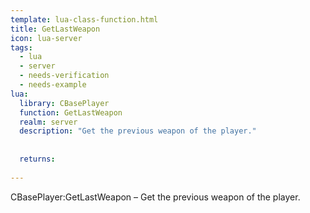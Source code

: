 ```yaml
---
template: lua-class-function.html
title: GetLastWeapon
icon: lua-server
tags:
  - lua
  - server
  - needs-verification
  - needs-example
lua:
  library: CBasePlayer
  function: GetLastWeapon
  realm: server
  description: "Get the previous weapon of the player."
  
  
  returns:
    
---
```


<div class="lua__search__keywords">
CBasePlayer:GetLastWeapon &#x2013; Get the previous weapon of the player.
</div>
